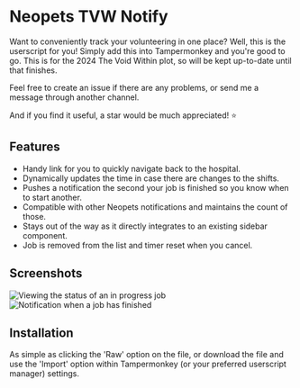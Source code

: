 # Neopets TVW Notify
Want to conveniently track your volunteering in one place? Well, this is the userscript for you! Simply add this into Tampermonkey and you're good to go.
This is for the 2024 The Void Within plot, so will be kept up-to-date until that finishes.

Feel free to create an issue if there are any problems, or send me a message through another channel.

And if you find it useful, a star would be much appreciated! ⭐

## Features
- Handy link for you to quickly navigate back to the hospital.
- Dynamically updates the time in case there are changes to the shifts.
- Pushes a notification the second your job is finished so you know when to start another.
- Compatible with other Neopets notifications and maintains the count of those.
- Stays out of the way as it directly integrates to an existing sidebar component.
- Job is removed from the list and timer reset when you cancel.

## Screenshots
![Viewing the status of an in progress job](https://cdn.future-lab.uk/7DpviXOP0x.png)
![Notification when a job has finished](https://cdn.future-lab.uk/a3YlAuyUt0.png)

## Installation
As simple as clicking the 'Raw' option on the file, or download the file and use the 'Import' option within Tampermonkey (or your preferred userscript manager) settings.
